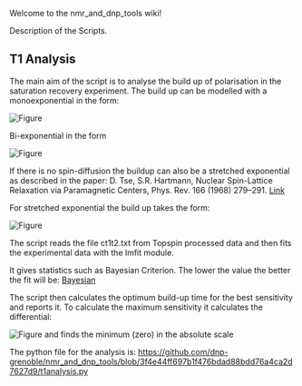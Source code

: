 Welcome to the nmr_and_dnp_tools wiki!

Description of the Scripts.

## T1 Analysis

The main aim of the script is to analyse the build up of polarisation in the saturation recovery experiment.
The build up can be modelled with a monoexponential in the form:

![Figure](https://latex.codecogs.com/svg.image?I(t)&space;=&space;I_0&space;(1-\exp(-t/T_1))&space;)

Bi-exponential in the form

![Figure](https://latex.codecogs.com/svg.image?I(t)&space;=&space;I_{0,a}&space;(1-\exp(-t/T_{1,a}))&space;&plus;&space;I_{0,b}&space;(1-\exp(-t/T_{1,b}))&space;&space;)

If there is no spin-diffusion the buildup can also be a stretched exponential as described in the paper:
D. Tse, S.R. Hartmann, Nuclear Spin-Lattice Relaxation via Paramagnetic Centers, Phys. Rev. 166 (1968) 279–291. [Link](https://doi.org/10.1103/PhysRev.166.279.)

For stretched exponential the build up takes the form:

![Figure](https://latex.codecogs.com/svg.image?I(t)&space;=&space;I_0(1-\exp(-t/T_1)^\beta))

The script reads the file ct1t2.txt from Topspin processed data and then fits the experimental data with the lmfit module.

It gives statistics such as Bayesian Criterion. The lower the value the better the fit will be:
[Bayesian](https://en.wikipedia.org/wiki/Bayesian_information_criterion)

The script then calculates the optimum build-up time for the best sensitivity and reports it.
To calculate the maximum sensitivity it calculates the differential:

![Figure](https://latex.codecogs.com/svg.image?\frac{dI(t)}{dt}) 
and finds the minimum (zero) in the absolute scale




The python file for the analysis is:
https://github.com/dnp-grenoble/nmr_and_dnp_tools/blob/3f4e44ff697b1f476bdad88bdd76a4ca2d7627d9/t1analysis.py
